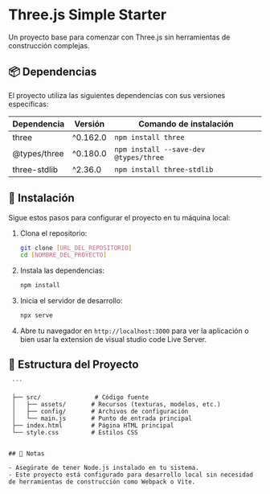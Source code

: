 # Three.js Simple Starter

Un proyecto base para comenzar con Three.js sin herramientas de construcción complejas.

## 📦 Dependencias

El proyecto utiliza las siguientes dependencias con sus versiones específicas:

| Dependencia | Versión | Comando de instalación |
|-------------|---------|------------------------|
| three | ^0.162.0 | `npm install three` |
| @types/three | ^0.180.0 | `npm install --save-dev @types/three` |
| three-stdlib | ^2.36.0 | `npm install three-stdlib` |

## 🚀 Instalación

Sigue estos pasos para configurar el proyecto en tu máquina local:

1. Clona el repositorio:

   ```bash
   git clone [URL_DEL_REPOSITORIO]
   cd [NOMBRE_DEL_PROYECTO]
   ```

2. Instala las dependencias:

   ```bash
   npm install
   ```

3. Inicia el servidor de desarrollo:

   ```bash
   npx serve
   ```

4. Abre tu navegador en `http://localhost:3000` para ver la aplicación o bien usar la extension de visual studio code Live Server.

## 📁 Estructura del Proyecto

     ```
     
     ├── src/               # Código fuente
     │   ├── assets/       # Recursos (texturas, modelos, etc.)
     │   ├── config/       # Archivos de configuración
     │   └── main.js       # Punto de entrada principal
     ├── index.html        # Página HTML principal
     └── style.css         # Estilos CSS

 ```
 
## 📝 Notas

- Asegúrate de tener Node.js instalado en tu sistema.
- Este proyecto está configurado para desarrollo local sin necesidad de herramientas de construcción como Webpack o Vite.

